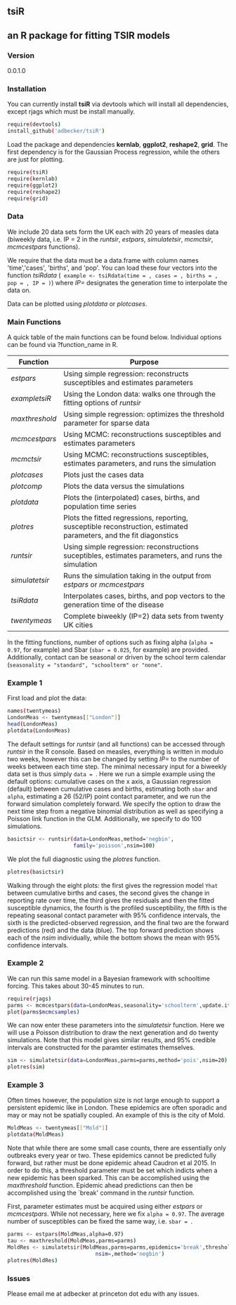 ## tsiR 
## an R package for fitting TSIR models

### Version
0.0.1.0

### Installation

You can currently install **tsiR** via devtools which will install all dependencies, except rjags which must be install manually. 
```sh
require(devtools)
install_github('adbecker/tsiR')
```
Load the package and dependencies **kernlab**, **ggplot2**, **reshape2**, **grid**. The first dependency is for the Gaussian Process regression, while the others are just for plotting. 

```sh
require(tsiR)
require(kernlab)
require(ggplot2)
require(reshape2)
require(grid)
```

### Data 

We include 20 data sets form the UK each with 20 years of measles data (biweekly data, i.e. IP = 2 in the *runtsir*, *estpars*, *simulatetsir*, *mcmctsir*, *mcmcestpars* functions). 

We require that the data must be a data.frame with column names 'time','cases', 'births', and 'pop'. You can load these four vectors into the function *tsiRdata* (``` example <- tsiRdata(time = , cases = , births = , pop = , IP = )```) where *IP=* designates the generation time to interpolate the data on.

Data can be plotted using *plotdata* or *plotcases*.

### Main Functions

A quick table of the main functions can be found below. Individual options can be found via ?function_name in R.

| Function | Purpose |
|----------|-----------|
|*estpars* |  Using simple regression: reconstructs susceptibles and estimates parameters|
|*exampletsiR* |  Using the London data: walks one through the fitting options of *runtsir*|
|*maxthreshold* |  Using simple regression: optimizes the threshold parameter for sparse data|
|*mcmcestpars* |  Using MCMC: reconstructions susceptibles and estimates parameters|
|*mcmctsir* |  Using MCMC: reconstructions susceptibles, estimates parameters, and runs the simulation|
|*plotcases* |  Plots just the cases data|
|*plotcomp* |  Plots the data versus the simulations|
|*plotdata* |  Plots the (interpolated) cases, births, and population time series|
|*plotres* |  Plots the fitted regressions, reporting, susceptible reconstruction, estimated parameters, and the fit diagonstics|
|*runtsir* |  Using simple regression: reconstructions suceptibles, estimates parameters, and runs the simulation|
|*simulatetsir* |  Runs the simulation taking in the output from *estpars* or *mcmcestpars*|
|*tsiRdata* |  Interpolates cases, births, and pop vectors to the generation time of the disease|
|*twentymeas* |  Complete biweekly (IP=2) data sets from twenty UK cities|

In the fitting functions, number of options such as fixing alpha (```alpha = 0.97```, for example) and Sbar (```sbar = 0.025```, for example) are provided. Additionally, contact can be seasonal or driven by the school term calendar (```seasonality = "standard", "schoolterm" or "none"```.


### Example 1

First load and plot the data:
```sh
names(twentymeas)
LondonMeas <- twentymeas[["London"]]
head(LondonMeas)
plotdata(LondonMeas)
```

The default settings for *runtsir* (and all functions) can be accessed through *runtsir* in the R console. Based on measles, everything is written in modulo two weeks, however this can be changed by setting *IP=* to the number of weeks between each time step. The minimal necessary input for a biweekly data set is thus simply ```data = ```. Here we run a simple example using the default options: cumulative cases on the x axis, a Gaussian regression (default) between cumulative cases and births, estimating both ```sbar``` and ```alpha```, estimating a 26 (52/IP) point contact parameter, and we run the forward simulation completely forward. We specify the option to draw the next time step from a negative binomial distribution as well as specifying a Poisson link function in the GLM. Additionally, we specify to do 100 simulations.

```sh
basictsir <- runtsir(data=LondonMeas,method='negbin',
                     family='poisson',nsim=100)
```

We plot the full diagnostic using the *plotres* function. 

```sh
plotres(basictsir)
```
Walking through the eight plots: the first gives the regression model ```Yhat``` between cumulative births and cases, the second gives the change in reporting rate over time, the third gives the residuals and then the fitted susceptible dynamics, the fourth is the profiled susceptibility, the fifth is the repeating seasonal contact parameter with 95% confidence intervals, the sixth is the predicted-observed regression, and the final two are the forward predictions (red) and the data (blue). The top forward prediction shows each of the *nsim* individually, while the bottom shows the mean with 95% confidence intervals.

### Example 2

We can run this same model in a Bayesian framework with schooltime forcing. This takes about 30-45 minutes to run.

```sh
require(rjags)
parms <- mcmcestpars(data=LondonMeas,seasonality='schoolterm',update.iter = 1e4,n.iter=1e5,n.chains=3)
plot(parms$mcmcsamples)
```


We can now enter these parameters into the *simulatetsir* function. Here we will use a Poisson distribution to draw the next generation and do twenty simulations. Note that this model gives similar results, and 95% credible intervals are constructed for the paramter estimates themselves.

```sh
sim <- simulatetsir(data=LondonMeas,parms=parms,method='pois',nsim=20)
plotres(sim)
```

### Example 3

Often times however, the population size is not large enough to support a persistent epidemic like in London. These epidemics are often sporadic and may or may not be spatially coupled. An example of this is the city of Mold.

```sh
MoldMeas <- twentymeas[["Mold"]]
plotdata(MoldMeas)
```

Note that while there are some small case counts, there are essentially only outbreaks every year or two. These epidemics cannot be predicted fully forward, but rather must be done epidemic ahead Caudron et al 2015. In order to do this, a threshold parameter must be set which indicts when a new epidemic has been sparked. This can be accomplished using the *maxthreshold* function. Epidemic ahead predictions can then be accomplished using the `break' command in the *runtsir* function.

First, parameter estimates must be acquired using either *estpars* or *mcmcestpars*. While not necessary, here we fix ```alpha = 0.97```. The average number of susceptibles can be fixed the same way, i.e. ```sbar = ```.

```sh
parms <- estpars(MoldMeas,alpha=0.97)
tau <- maxthreshold(MoldMeas,parms=parms)
MoldRes <- simulatetsir(MoldMeas,parms=parms,epidemics='break',threshold=tau,
                            nsim=,method='negbin')
plotres(MoldRes)
```

### Issues

Please email me at adbecker at princeton dot edu with any issues. 








